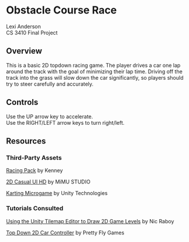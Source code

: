 # Obstacle Course Race

Lexi Anderson  
CS 3410 Final Project

## Overview
This is a basic 2D topdown racing game. The player drives a car one lap around the track with the goal of minimizing their lap time. Driving off the track into the grass will slow down the car significantly, so players should try to steer carefully and accurately.


## Controls
Use the UP arrow key to accelerate.  
Use the RIGHT/LEFT arrow keys to turn right/left.


## Resources
### Third-Party Assets
[Racing Pack](https://www.kenney.nl/assets/racing-pack) by Kenney

[2D Casual UI HD](https://assetstore.unity.com/packages/2d/gui/icons/2d-casual-ui-hd-82080) by MiMU STUDIO

[Karting Microgame](https://assetstore.unity.com/packages/templates/karting-microgame-150956) by Unity Technologies


### Tutorials Consulted
[Using the Unity Tilemap Editor to Draw 2D Game Levels](https://www.mongodb.com/developer/how-to/designing-developing-2d-game-levels-unity-csharp/) by Nic Raboy

[Top Down 2D Car Controller](https://www.youtube.com/watch?v=DVHcOS1E5OQ) by Pretty Fly Games
